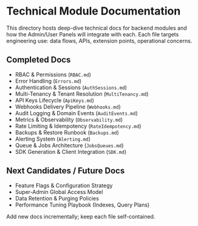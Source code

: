 # Technical Module Documentation

This directory hosts deep-dive technical docs for backend modules and how the Admin/User Panels will integrate with each. Each file targets engineering use: data flows, APIs, extension points, operational concerns.

## Completed Docs
- RBAC & Permissions (`RBAC.md`)
- Error Handling (`Errors.md`)
- Authentication & Sessions (`AuthSessions.md`)
- Multi-Tenancy & Tenant Resolution (`MultiTenancy.md`)
- API Keys Lifecycle (`ApiKeys.md`)
- Webhooks Delivery Pipeline (`Webhooks.md`)
- Audit Logging & Domain Events (`AuditEvents.md`)
- Metrics & Observability (`Observability.md`)
- Rate Limiting & Idempotency (`RateIdempotency.md`)
- Backups & Restore Runbook (`Backups.md`)
- Alerting System (`Alerting.md`)
- Queue & Jobs Architecture (`JobsQueues.md`)
- SDK Generation & Client Integration (`SDK.md`)

## Next Candidates / Future Docs
- Feature Flags & Configuration Strategy
- Super-Admin Global Access Model
- Data Retention & Purging Policies
- Performance Tuning Playbook (Indexes, Query Plans)

Add new docs incrementally; keep each file self-contained.
